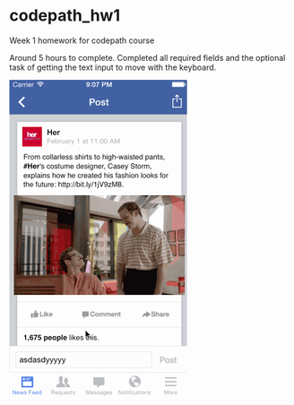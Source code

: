 codepath_hw1
============

Week 1 homework for codepath course

Around 5 hours to complete.
Completed all required fields and the optional task of getting the text input to move with the keyboard.

![ScreenShot](fbfeed.gif)

